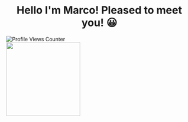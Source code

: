 <h1 align="center">Hello I'm Marco! Pleased to meet you! 😀</h1>

<img src="https://komarev.com/ghpvc/?username=mvare007&style=flat-square&color=yellow" alt="Profile Views Counter">

<br/>

<picture>
  <source
    srcset="https://github-readme-stats.vercel.app/api?username=mvare007&show_icons=true&theme=gruvbox_light"
    media="(prefers-color-scheme: dark)"
  />
  <source
    srcset="https://github-readme-stats.vercel.app/api?username=mvare007&show_icons=true"
    media="(prefers-color-scheme: light), (prefers-color-scheme: no-preference)"
  />
  <img height=200 align="center"  src="https://github-readme-stats.vercel.app/api?username=mvare007&show_icons=true" />
</picture>


